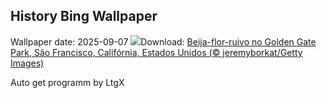 ## History Bing Wallpaper
Wallpaper date: 2025-09-07
![](https://www.bing.com/th?id=OHR.RufousHummer_PT-BR5721753783_UHD.jpg&w=1000)Download: [Beija-flor-ruivo no Golden Gate Park, São Francisco, Califórnia, Estados Unidos (© jeremyborkat/Getty Images)](https://www.bing.com/th?id=OHR.RufousHummer_PT-BR5721753783_UHD.jpg)

Auto get programm by LtgX
